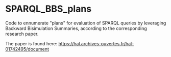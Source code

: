 # SPARQL_BBS_plans

Code to ennumerate "plans" for evaluation of SPARQL queries by leveraging Backward Bisimulation Summaries, according to the corresponding research paper. 

The paper is found here: https://hal.archives-ouvertes.fr/hal-01742495/document

